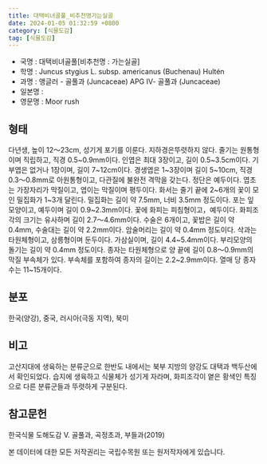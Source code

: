 ```yaml
---
title: 대택비녀골풀_비추천명가는실골
date: 2024-01-05 01:32:59 +0800
category: [식물도감]
tag: [식물도감]
---
```




- 국명 : 대택비녀골풀[비추천명 : 가는실골]
- 학명 : Juncus stygius L. subsp. americanus (Buchenau) Hultén
- 과명 : 앵글러 - 골풀과 (Juncaceae) APG Ⅳ- 골풀과 (Juncaceae)
- 일본명 : 
- 영문명 : Moor rush


## 형태
다년생, 높이 12〜23cm, 성기게 포기를 이룬다. 지하경은뚜렷하지 않다. 줄기는 원통형이며 직립하고, 직경 0.5~0.9mm이다. 인엽은 최대 3장이고, 길이 0.5~3.5cm이다. 기부엽은 없거나 1장이며, 길이 7~12cm이다. 경생엽은 1~3장이며 길이 5~10cm, 직경 0.3〜0.8mm로 아원통형이고, 다관질에 불완전 격막을 갖는다. 정단은 예두이다. 엽초는 가장자리가 막질이고, 엽이는 막질이며 평두이다. 화서는 줄기 끝에 2~6개의 꽃이 모인 밀집화가 1~3개 달린다. 밀집화는 길이 약 7.5mm, 너비 3.5mm 정도이다. 포는 잎 모양이고, 예두이며 길이 0.9~2.3mm이다. 꽃에 화피는 피침형이고，예두이다. 화피조각의 크기는 유사하며 길이 2.7〜4.6mm이다. 수술은 6개이고, 꽃밥은 길이 약 0.4mm, 수술대는 길이 약 2.2mm이다. 암술머리는 길이 약 0.4mm 정도이다. 삭과는 타원체형이고, 삼릉형이며 둔두이다. 가삼실이며, 길이 4.4~5.4mm이다. 부리모양의 돌기는 길이 약 0.4mm 정도이다. 종자는 타원체형으로 양 끝에 길이 0.8〜0.9mm의 막질 부속체가 있다. 부속체를 포함하여 종자의 길이는 2.2~2.9mm이다. 열매 당 종자수는 11~15개이다.
## 분포
한국(양강), 중국, 러시아(극동 지역), 북미
## 비고
고산지대에 생육하는 분류군으로 한반도 내에서는 북부 지방의 양강도 대택과 백두산에서 확인되었다. 습지에 생육하고 식물체가 성기게 자라며, 화피조각이 옅은 황색인 특징으로 다른 분류군들과 뚜렷하게 구분된다.
## 참고문헌
한국식물 도해도감 Ⅴ. 골풀과, 곡정초과, 부들과(2019)






본 데이터에 대한 모든 저작권리는 국립수목원 또는 원저작자에게 있습니다.
